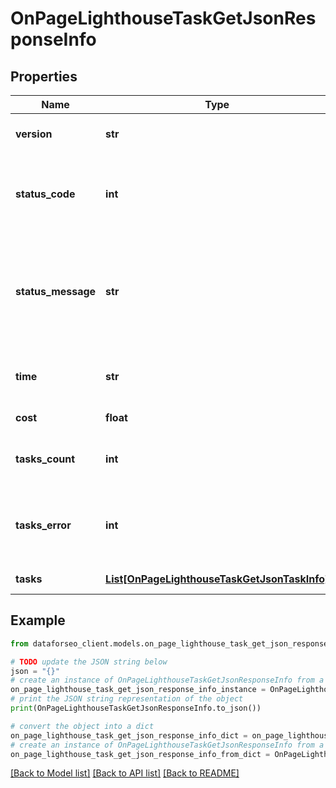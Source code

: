 # OnPageLighthouseTaskGetJsonResponseInfo


## Properties

Name | Type | Description | Notes
------------ | ------------- | ------------- | -------------
**version** | **str** | the current version of the API | [optional] 
**status_code** | **int** | general status code you can find the full list of the response codes here | [optional] 
**status_message** | **str** | general informational message you can find the full list of general informational messages here | [optional] 
**time** | **str** | total execution time, seconds | [optional] 
**cost** | **float** | total tasks cost, USD | [optional] 
**tasks_count** | **int** | the number of tasks in the tasks array | [optional] 
**tasks_error** | **int** | the number of tasks in the tasks array returned with an error | [optional] 
**tasks** | [**List[OnPageLighthouseTaskGetJsonTaskInfo]**](OnPageLighthouseTaskGetJsonTaskInfo.md) | array of tasks | [optional] 

## Example

```python
from dataforseo_client.models.on_page_lighthouse_task_get_json_response_info import OnPageLighthouseTaskGetJsonResponseInfo

# TODO update the JSON string below
json = "{}"
# create an instance of OnPageLighthouseTaskGetJsonResponseInfo from a JSON string
on_page_lighthouse_task_get_json_response_info_instance = OnPageLighthouseTaskGetJsonResponseInfo.from_json(json)
# print the JSON string representation of the object
print(OnPageLighthouseTaskGetJsonResponseInfo.to_json())

# convert the object into a dict
on_page_lighthouse_task_get_json_response_info_dict = on_page_lighthouse_task_get_json_response_info_instance.to_dict()
# create an instance of OnPageLighthouseTaskGetJsonResponseInfo from a dict
on_page_lighthouse_task_get_json_response_info_from_dict = OnPageLighthouseTaskGetJsonResponseInfo.from_dict(on_page_lighthouse_task_get_json_response_info_dict)
```
[[Back to Model list]](../README.md#documentation-for-models) [[Back to API list]](../README.md#documentation-for-api-endpoints) [[Back to README]](../README.md)


